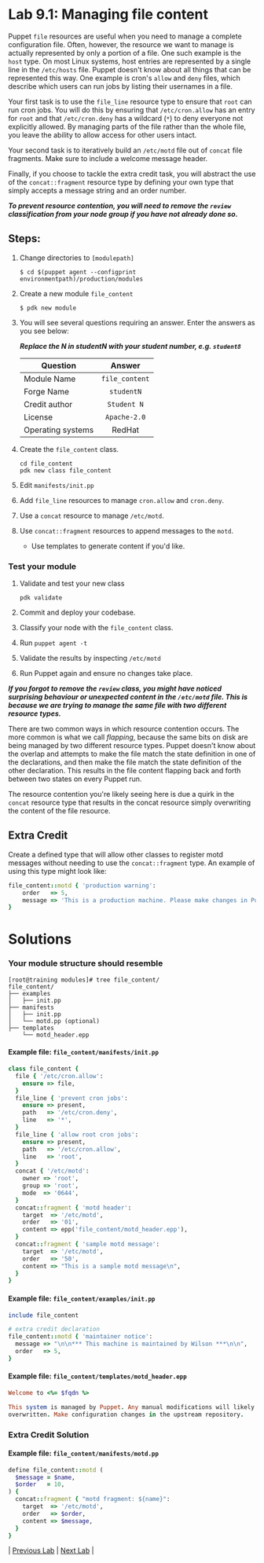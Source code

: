 # Lab 9.1: Managing file content

Puppet `file` resources are useful when you need to manage a complete configuration file. Often, however, the resource we want to manage is actually represented by only a portion of a file. One such example is the `host` type. On most Linux systems, host entries are represented by a single line in the `/etc/hosts` file. Puppet doesn't know about all things that can be represented this way. One example is cron's `allow` and `deny` files, which describe which users can run jobs by listing their usernames in a file.

Your first task is to use the `file_line` resource type to ensure that `root` can run cron jobs. You will do this by ensuring that `/etc/cron.allow` has an entry for `root` and that `/etc/cron.deny` has a wildcard (`*`) to deny everyone not explicitly allowed. By managing parts of the file rather than the whole file, you leave the ability to allow access for other users intact.

Your second task is to iteratively build an `/etc/motd` file out of `concat` file fragments. Make sure to include a welcome message header.

Finally, if you choose to tackle the extra credit task, you will abstract the use of the `concat::fragment` resource type by defining your own type that simply accepts a message string and an order number.

**_To prevent resource contention, you will need to remove the `review` classification from your node group if you have not already done so._**

## Steps:

1. Change directories to `[modulepath]`

    ```$ cd $(puppet agent --configprint environmentpath)/production/modules```

1. Create a new module `file_content`

    ```$ pdk new module```

1. You will see several questions requiring an answer. Enter the answers as you see below:

    **_Replace the N in studentN with your student number, e.g. `student8`_**

    | Question           | Answer              |
    | ------------------ |:-------------------:|
    | Module Name        | `file_content`      |
    | Forge Name         | `studentN`          |
    | Credit author      | `Student N`         |
    | License            | `Apache-2.0`        |
    | Operating systems  | RedHat              |

1. Create the `file_content` class.

    ```
    cd file_content
    pdk new class file_content
    ```
1. Edit `manifests/init.pp`
1. Add `file_line` resources to manage `cron.allow` and `cron.deny`.
1. Use a `concat` resource to manage `/etc/motd`.
1. Use `concat::fragment` resources to append messages to the `motd`.
    * Use templates to generate content if you'd like.

### Test your module

1. Validate and test your new class

    ```pdk validate```

1. Commit and deploy your codebase.
1. Classify your node with the `file_content` class.
1. Run `puppet agent -t`
1. Validate the results by inspecting `/etc/motd`
1. Run Puppet again and ensure no changes take place.

**_If you forgot to remove the `review` class, you might have noticed surprising behaviour or unexpected content in the `/etc/motd` file. This is because we are trying to manage the same file with two different resource types._**

There are two common ways in which resource contention occurs. The more common is what we call *flapping*, because the same bits on disk are being managed by two different resource types.  Puppet doesn't know about the overlap and attempts to make the file match the state definition in one of the declarations, and then make the file match the state definition of the other declaration. This results in the file content flapping back and forth between two states on every Puppet run.

The resource contention you're likely seeing here is due a quirk in the `concat` resource type that results in the concat resource simply overwriting the content of the file resource.

## Extra Credit

Create a defined type that will allow other classes to register motd messages without needing to use the `concat::fragment` type. An example of using this type might look like:

```ruby
file_content::motd { 'production warning':
    order   => 5,
    message => 'This is a production machine. Please make changes in Puppet instead.',
}
```

# Solutions

### Your module structure should resemble

```
[root@training modules]# tree file_content/
file_content/
├── examples
│   ├── init.pp
├── manifests
│   ├── init.pp
│   └── motd.pp (optional)
├── templates
    └── motd_header.epp
```

#### Example file: `file_content/manifests/init.pp`

```ruby
class file_content {
  file { '/etc/cron.allow':
    ensure => file,
  }
  file_line { 'prevent cron jobs':
    ensure => present,
    path   => '/etc/cron.deny',
    line   => '*',
  }
  file_line { 'allow root cron jobs':
    ensure => present,
    path   => '/etc/cron.allow',
    line   => 'root',
  }
  concat { '/etc/motd':
    owner => 'root',
    group => 'root',
    mode  => '0644',
  }
  concat::fragment { 'motd header':
    target  => '/etc/motd',
    order   => '01',
    content => epp('file_content/motd_header.epp'),
  }
  concat::fragment { 'sample motd message':
    target  => '/etc/motd',
    order   => '50',
    content => "This is a sample motd message\n",
  }
}
```

#### Example file: `file_content/examples/init.pp`

```ruby
include file_content

# extra credit declaration
file_content::motd { 'maintainer notice':
  message => "\n\n*** This machine is maintained by Wilson ***\n\n",
  order   => 5,
}
```

#### Example file: `file_content/templates/motd_header.epp`

```ruby
Welcome to <%= $fqdn %>

This system is managed by Puppet. Any manual modifications will likely be
overwritten. Make configuration changes in the upstream repository.
```

### Extra Credit Solution

#### Example file: `file_content/manifests/motd.pp`

```ruby
define file_content::motd (
  $message = $name,
  $order   = 10,
) {
  concat::fragment { "motd fragment: ${name}":
    target  => '/etc/motd',
    order   => $order,
    content => $message,
  }
}
```

|  [Previous Lab](../lab-08.2-Create-a-custom-function)  |  [Next Lab](../lab-09.2-Using-augeas)  |

